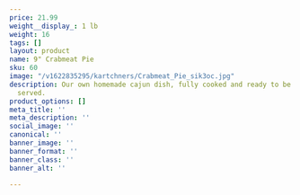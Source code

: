 ```yaml
---
price: 21.99
weight__display_: 1 lb
weight: 16
tags: []
layout: product
name: 9" Crabmeat Pie
sku: 60
image: "/v1622835295/kartchners/Crabmeat_Pie_sik3oc.jpg"
description: Our own homemade cajun dish, fully cooked and ready to be heated and
  served.
product_options: []
meta_title: ''
meta_description: ''
social_image: ''
canonical: ''
banner_image: ''
banner_format: ''
banner_class: ''
banner_alt: ''

---
```

